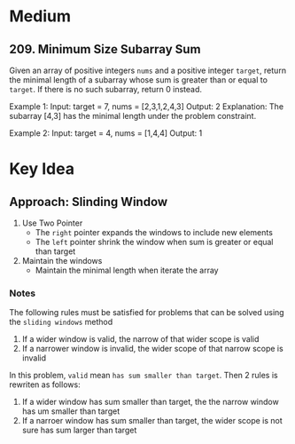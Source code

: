 # Medium
## 209. Minimum Size Subarray Sum
Given an array of positive integers `nums` and a positive integer `target`, return the minimal length of a subarray whose sum is greater than or equal to `target`. If there is no such subarray, return 0 instead.


Example 1:
Input: target = 7, nums = [2,3,1,2,4,3]
Output: 2
Explanation: The subarray [4,3] has the minimal length under the problem constraint.

Example 2:
Input: target = 4, nums = [1,4,4]
Output: 1

# Key Idea
## Approach: Slinding Window
1. Use Two Pointer
    - The `right` pointer expands the windows to include new elements
    - The `left` pointer shrink the window when sum is greater or equal than target
2. Maintain the windows
    - Maintain the minimal length when iterate the array

### Notes
The following rules must be satisfied for problems that can be solved using the `sliding windows` method
1. If a wider window is valid, the narrow of that wider scope is valid
2. If a narrower window is invalid, the wider scope of that narrow scope is invalid

In this problem, `valid` mean `has sum smaller than target`. Then 2 rules is rewriten as follows:
1. If a wider window has sum smaller than target, the the narrow window has um smaller than target
2. If a narroer window has sum smaller than target, the wider scope is not sure has sum larger than target